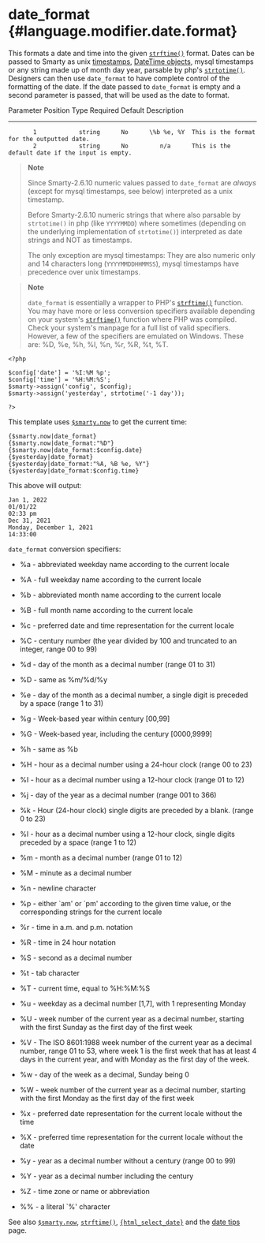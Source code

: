 date\_format {#language.modifier.date.format}
============

This formats a date and time into the given
[`strftime()`](&url.php-manual;strftime) format. Dates can be passed to
Smarty as unix [timestamps](&url.php-manual;function.time), [DateTime
objects](&url.php-manual;class.DateTime), mysql timestamps or any string
made up of month day year, parsable by php\'s
[`strtotime()`](&url.php-manual;strtotime). Designers can then use
`date_format` to have complete control of the formatting of the date. If
the date passed to `date_format` is empty and a second parameter is
passed, that will be used as the date to format.

   Parameter Position    Type    Required    Default    Description
  -------------------- -------- ---------- ------------ -------------------------------------------------
           1            string      No      \%b %e, %Y  This is the format for the outputted date.
           2            string      No         n/a      This is the default date if the input is empty.

> **Note**
>
> Since Smarty-2.6.10 numeric values passed to `date_format` are
> *always* (except for mysql timestamps, see below) interpreted as a
> unix timestamp.
>
> Before Smarty-2.6.10 numeric strings that where also parsable by
> `strtotime()` in php (like `YYYYMMDD`) where sometimes (depending on
> the underlying implementation of `strtotime()`) interpreted as date
> strings and NOT as timestamps.
>
> The only exception are mysql timestamps: They are also numeric only
> and 14 characters long (`YYYYMMDDHHMMSS`), mysql timestamps have
> precedence over unix timestamps.

> **Note**
>
> `date_format` is essentially a wrapper to PHP\'s
> [`strftime()`](&url.php-manual;strftime) function. You may have more
> or less conversion specifiers available depending on your system\'s
> [`strftime()`](&url.php-manual;strftime) function where PHP was
> compiled. Check your system\'s manpage for a full list of valid
> specifiers. However, a few of the specifiers are emulated on Windows.
> These are: %D, %e, %h, %l, %n, %r, %R, %t, %T.


    <?php

    $config['date'] = '%I:%M %p';
    $config['time'] = '%H:%M:%S';
    $smarty->assign('config', $config);
    $smarty->assign('yesterday', strtotime('-1 day'));

    ?>

       

This template uses [`$smarty.now`](#language.variables.smarty.now) to
get the current time:


    {$smarty.now|date_format}
    {$smarty.now|date_format:"%D"}
    {$smarty.now|date_format:$config.date}
    {$yesterday|date_format}
    {$yesterday|date_format:"%A, %B %e, %Y"}
    {$yesterday|date_format:$config.time}

       

This above will output:


    Jan 1, 2022
    01/01/22
    02:33 pm
    Dec 31, 2021
    Monday, December 1, 2021
    14:33:00

       

`date_format` conversion specifiers:

-   \%a - abbreviated weekday name according to the current locale

-   \%A - full weekday name according to the current locale

-   \%b - abbreviated month name according to the current locale

-   \%B - full month name according to the current locale

-   \%c - preferred date and time representation for the current locale

-   \%C - century number (the year divided by 100 and truncated to an
    integer, range 00 to 99)

-   \%d - day of the month as a decimal number (range 01 to 31)

-   \%D - same as %m/%d/%y

-   \%e - day of the month as a decimal number, a single digit is
    preceded by a space (range 1 to 31)

-   \%g - Week-based year within century \[00,99\]

-   \%G - Week-based year, including the century \[0000,9999\]

-   \%h - same as %b

-   \%H - hour as a decimal number using a 24-hour clock (range 00
    to 23)

-   \%I - hour as a decimal number using a 12-hour clock (range 01
    to 12)

-   \%j - day of the year as a decimal number (range 001 to 366)

-   \%k - Hour (24-hour clock) single digits are preceded by a blank.
    (range 0 to 23)

-   \%l - hour as a decimal number using a 12-hour clock, single digits
    preceded by a space (range 1 to 12)

-   \%m - month as a decimal number (range 01 to 12)

-   \%M - minute as a decimal number

-   \%n - newline character

-   \%p - either \`am\' or \`pm\' according to the given time value, or
    the corresponding strings for the current locale

-   \%r - time in a.m. and p.m. notation

-   \%R - time in 24 hour notation

-   \%S - second as a decimal number

-   \%t - tab character

-   \%T - current time, equal to %H:%M:%S

-   \%u - weekday as a decimal number \[1,7\], with 1 representing
    Monday

-   \%U - week number of the current year as a decimal number, starting
    with the first Sunday as the first day of the first week

-   \%V - The ISO 8601:1988 week number of the current year as a decimal
    number, range 01 to 53, where week 1 is the first week that has at
    least 4 days in the current year, and with Monday as the first day
    of the week.

-   \%w - day of the week as a decimal, Sunday being 0

-   \%W - week number of the current year as a decimal number, starting
    with the first Monday as the first day of the first week

-   \%x - preferred date representation for the current locale without
    the time

-   \%X - preferred time representation for the current locale without
    the date

-   \%y - year as a decimal number without a century (range 00 to 99)

-   \%Y - year as a decimal number including the century

-   \%Z - time zone or name or abbreviation

-   \%% - a literal \`%\' character

See also [`$smarty.now`](#language.variables.smarty.now),
[`strftime()`](&url.php-manual;strftime),
[`{html_select_date}`](#language.function.html.select.date) and the
[date tips](#tips.dates) page.
